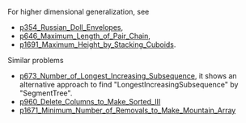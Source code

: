 For higher dimensional generalization, see 
- [p354_Russian_Doll_Envelopes](https://github.com/genxium/Leetcode/tree/master/p354_Russian_Doll_Envelopes),
- [p646_Maximum_Length_of_Pair_Chain](https://github.com/genxium/Leetcode/tree/master/p646_Maximum_Length_of_Pair_Chain),
- [p1691_Maximum_Height_by_Stacking_Cuboids](https://github.com/genxium/Leetcode/tree/master/p1691_Maximum_Height_by_Stacking_Cuboids).

Similar problems
- [p673_Number_of_Longest_Increasing_Subsequence](https://github.com/genxium/Leetcode/tree/master/p673_Number_of_Longest_Increasing_Subsequence), it shows an alternative approach to find "LongestIncreasingSubsequence" by "SegmentTree".
- [p960_Delete_Columns_to_Make_Sorted_III](https://github.com/genxium/Leetcode/tree/master/p960_Delete_Columns_to_Make_Sorted_III)
- [p1671_Minimum_Number_of_Removals_to_Make_Mountain_Array](https://github.com/genxium/Leetcode/tree/master/p1671_Minimum_Number_of_Removals_to_Make_Mountain_Array)

